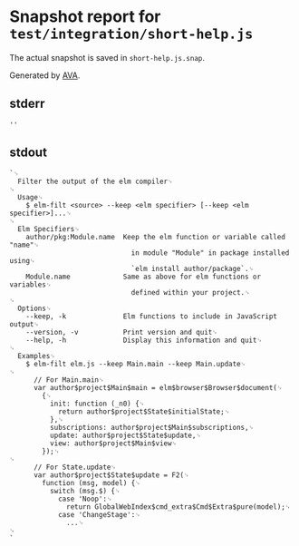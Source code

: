 # Snapshot report for `test/integration/short-help.js`

The actual snapshot is saved in `short-help.js.snap`.

Generated by [AVA](https://ava.li).

## stderr

    ''

## stdout

    `␊
      Filter the output of the elm compiler␊
    ␊
      Usage␊
        $ elm-filt <source> --keep <elm specifier> [--keep <elm specifier>]...␊
    ␊
      Elm Specifiers␊
        author/pkg:Module.name  Keep the elm function or variable called "name"␊
                                  in module "Module" in package installed using␊
                                  `elm install author/package`.␊
        Module.name             Same as above for elm functions or variables␊
                                  defined within your project.␊
    ␊
      Options␊
        --keep, -k              Elm functions to include in JavaScript output␊
        --version, -v           Print version and quit␊
        --help, -h              Display this information and quit␊
    ␊
      Examples␊
        $ elm-filt elm.js --keep Main.main --keep Main.update␊
    ␊
          // For Main.main␊
          var author$project$Main$main = elm$browser$Browser$document(␊
            {␊
              init: function (_n0) {␊
                return author$project$State$initialState;␊
              },␊
              subscriptions: author$project$Main$subscriptions,␊
              update: author$project$State$update,␊
              view: author$project$Main$view␊
            });␊
    ␊
          // For State.update␊
          var author$project$State$update = F2(␊
            function (msg, model) {␊
              switch (msg.$) {␊
                case 'Noop':␊
                  return GlobalWebIndex$cmd_extra$Cmd$Extra$pure(model);␊
                case 'ChangeStage':␊
                  ...␊
    ␊
    `

